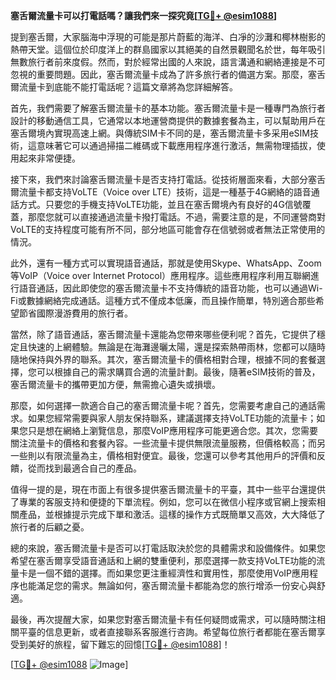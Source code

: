 **塞舌爾流量卡可以打電話嗎？讓我們來一探究竟[[TG💪+ @esim1088](https://t.me/s/esim1088)]**

提到塞舌爾，大家腦海中浮現的可能是那片蔚藍的海洋、白凈的沙灘和椰林樹影的熱帶天堂。這個位於印度洋上的群島國家以其絕美的自然景觀聞名於世，每年吸引無數旅行者前來度假。然而，對於經常出國的人來說，語言溝通和網絡連接是不可忽視的重要問題。因此，塞舌爾流量卡成為了許多旅行者的備選方案。那麼，塞舌爾流量卡到底能不能打電話呢？這篇文章將為您詳細解答。

首先，我們需要了解塞舌爾流量卡的基本功能。塞舌爾流量卡是一種專門為旅行者設計的移動通信工具，它通常以本地運營商提供的數據套餐為主，可以幫助用戶在塞舌爾境內實現高速上網。與傳統SIM卡不同的是，塞舌爾流量卡多采用eSIM技術，這意味著它可以通過掃描二維碼或下載應用程序進行激活，無需物理插拔，使用起來非常便捷。

接下來，我們來討論塞舌爾流量卡是否支持打電話。從技術層面來看，大部分塞舌爾流量卡都支持VoLTE（Voice over LTE）技術，這是一種基于4G網絡的語音通話方式。只要您的手機支持VoLTE功能，並且在塞舌爾境內有良好的4G信號覆蓋，那麼您就可以直接通過流量卡撥打電話。不過，需要注意的是，不同運營商對VoLTE的支持程度可能有所不同，部分地區可能會存在信號弱或者無法正常使用的情況。

此外，還有一種方式可以實現語音通話，那就是使用Skype、WhatsApp、Zoom等VoIP（Voice over Internet Protocol）應用程序。這些應用程序利用互聯網進行語音通話，因此即使您的塞舌爾流量卡不支持傳統的語音功能，也可以通過Wi-Fi或數據網絡完成通話。這種方式不僅成本低廉，而且操作簡單，特別適合那些希望節省國際漫游費用的旅行者。

當然，除了語音通話，塞舌爾流量卡還能為您帶來哪些便利呢？首先，它提供了穩定且快速的上網體驗。無論是在海灘邊曬太陽，還是探索熱帶雨林，您都可以隨時隨地保持與外界的聯系。其次，塞舌爾流量卡的價格相對合理，根據不同的套餐選擇，您可以根據自己的需求購買合適的流量計劃。最後，隨著eSIM技術的普及，塞舌爾流量卡的攜帶更加方便，無需擔心遺失或損壞。

那麼，如何選擇一款適合自己的塞舌爾流量卡呢？首先，您需要考慮自己的通話需求。如果您經常需要與家人朋友保持聯系，建議選擇支持VoLTE功能的流量卡；如果您只是想在網絡上瀏覽信息，那麼VoIP應用程序可能更適合您。其次，您需要關注流量卡的價格和套餐內容。一些流量卡提供無限流量服務，但價格較高；而另一些則以有限流量為主，價格相對便宜。最後，您還可以參考其他用戶的評價和反饋，從而找到最適合自己的產品。

值得一提的是，現在市面上有很多提供塞舌爾流量卡的平臺，其中一些平台還提供了專業的客服支持和便捷的下單流程。例如，您可以在微信小程序或官網上搜索相關產品，並根據提示完成下單和激活。這樣的操作方式既簡單又高效，大大降低了旅行者的后顧之憂。

總的來說，塞舌爾流量卡是否可以打電話取決於您的具體需求和設備條件。如果您希望在塞舌爾享受語音通話和上網的雙重便利，那麼選擇一款支持VoLTE功能的流量卡是一個不錯的選擇。而如果您更注重經濟性和實用性，那麼使用VoIP應用程序也能滿足您的需求。無論如何，塞舌爾流量卡都能為您的旅行增添一份安心與舒適。

最後，再次提醒大家，如果您對塞舌爾流量卡有任何疑問或需求，可以隨時關注相關平臺的信息更新，或者直接聯系客服進行咨詢。希望每位旅行者都能在塞舌爾享受到美好的旅程，留下難忘的回憶[[TG💪+ @esim1088](https://t.me/s/esim1088)]！

[[TG💪+ @esim1088](https://t.me/s/esim1088) ![Image](https://i.postimg.cc/4NQfJmqS/Snipaste-2025-05-13-00-14-12.png)]